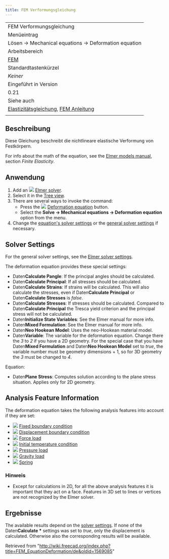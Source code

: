```yaml
---
title: FEM Verformungsgleichung
---
```


|                                                                                                                                      |
| ------------------------------------------------------------------------------------------------------------------------------------ |
| FEM Verformungsgleichung                                                                                                             |
| Menüeintrag                                                                                                                          |
| Lösen → Mechanical equations → Deformation equation                                                                                  |
| Arbeitsbereich                                                                                                                       |
| [FEM](/FEM_Workbench/de "FEM Workbench/de")                                                                                          |
| Standardtastenkürzel                                                                                                                 |
| _Keiner_                                                                                                                             |
| Eingeführt in Version                                                                                                                |
| 0.21                                                                                                                                 |
| Siehe auch                                                                                                                           |
| [Elastizitätsgleichung](/FEM_EquationElasticity/de "FEM EquationElasticity/de"), [FEM Anleitung](/FEM_tutorial/de "FEM tutorial/de") |
|                                                                                                                                      |

## Beschreibung

Diese Gleichung beschreibt die nichtlineare elastische Verformung von Festkörpern.

For info about the math of the equation, see the [Elmer models manual](http://www.elmerfem.org/blog/documentation/), section _Finite Elasticity_.

## Anwendung

1. Add an ![](/images/FEM_SolverElmer.svg) [Elmer solver](/FEM_SolverElmer#Equations "FEM SolverElmer").
2. Select it in the [Tree view](/Tree_view "Tree view").
3. There are several ways to invoke the command:
   - Press the ![](/images/FEM_EquationDeformation.svg) [Deformation equation](/FEM_EquationDeformation "FEM EquationDeformation") button.
   - Select the **Solve → Mechanical equations → Deformation equation** option from the menu.
4. Change the [equation's solver settings](#Solver_Settings) or the [general solver settings](/FEM_SolverElmer_SolverSettings "FEM SolverElmer SolverSettings") if necessary.

## Solver Settings

For the general solver settings, see the [Elmer solver settings](/FEM_SolverElmer_SolverSettings "FEM SolverElmer SolverSettings").

The deformation equation provides these special settings:

- Daten**Calculate Pangle**: If the principal angles should be calculated.
- Daten**Calculate Principal**: If all stresses should be calculated.
- Daten**Calculate Strains**: If strains will be calculated. This will also calculate the stresses, even if Daten**Calculate Principal** or Daten**Calculate Stresses** is _false_.
- Daten**Calculate Stresses**: If stresses should be calculated. Compared to Daten**Calculate Principal** the Tresca yield criterion and the principal stress will not be calculated.
- Daten**Initialize State Variables**: See the Elmer manual for more info.
- Daten**Mixed Formulation**: See the Elmer manual for more info.
- Daten**Neo Hookean Model**: Uses the neo-Hookean material model.
- Daten**Variable**: The variable for the deformation equation. Change there the _3_ to _2_ if you have a 2D geometry. For the special case that you have Daten**Mixed Formulation** and Daten**Neo Hookean Model** set to _true_, the variable number must be geometry dimensions + 1, so for 3D geometry the _3_ must be changed to _4_.

Equation:

- Daten**Plane Stress**: Computes solution according to the plane stress situation. Applies only for 2D geometry.

## Analysis Feature Information

The deformation equation takes the following analysis features into account if they are set:

- ![](/images/FEM_ConstraintFixed.svg) [Fixed boundary condition](/FEM_ConstraintFixed "FEM ConstraintFixed")
- ![](/images/FEM_ConstraintDisplacement.svg) [Displacement boundary condition](/FEM_ConstraintDisplacement "FEM ConstraintDisplacement")
- ![](/images/FEM_ConstraintForce.svg) [Force load](/FEM_ConstraintForce "FEM ConstraintForce")
- ![](/images/FEM_ConstraintInitialTemperature.svg) [Initial temperature condition](/FEM_ConstraintInitialTemperature "FEM ConstraintInitialTemperature")
- ![](/images/FEM_ConstraintPressure.svg) [Pressure load](/FEM_ConstraintPressure "FEM ConstraintPressure")
- ![](/images/FEM_ConstraintSelfWeight.svg) [Gravity load](/FEM_ConstraintSelfWeight "FEM ConstraintSelfWeight")
- ![](/images/FEM_ConstraintSpring.svg) [Spring](/FEM_ConstraintSpring "FEM ConstraintSpring")

### Hinweis

- Except for calculations in 2D, for all the above analysis features it is important that they act on a face. Features in 3D set to lines or vertices are not recognized by the Elmer solver.

## Ergebnisse

The available results depend on the [solver settings](#Solver_Settings). If none of the Daten**Calculate \*** settings was set to _true_, only the displacement is calculated. Otherwise also the corresponding results will be available.

Retrieved from "<http://wiki.freecad.org/index.php?title=FEM_EquationDeformation/de&oldid=1569085>"
